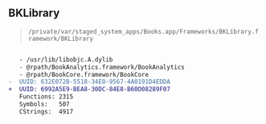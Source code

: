## BKLibrary

> `/private/var/staged_system_apps/Books.app/Frameworks/BKLibrary.framework/BKLibrary`

```diff

   - /usr/lib/libobjc.A.dylib
   - @rpath/BookAnalytics.framework/BookAnalytics
   - @rpath/BookCore.framework/BookCore
-  UUID: 632E072B-5518-34E0-9567-4A0191D4EDDA
+  UUID: 6992A5E9-BEA8-30DC-84E8-B60D08289F07
   Functions: 2315
   Symbols:   507
   CStrings:  4917

```
